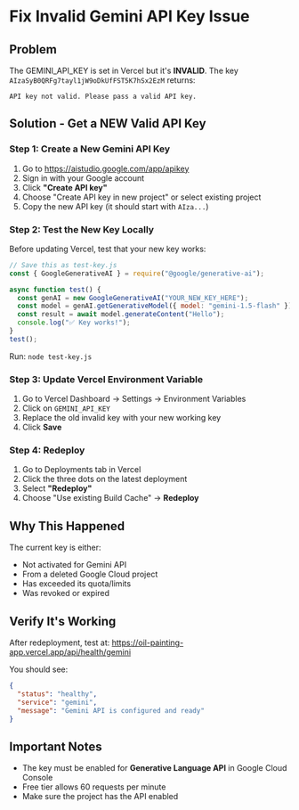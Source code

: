 # Fix Invalid Gemini API Key Issue

## Problem
The GEMINI_API_KEY is set in Vercel but it's **INVALID**. The key `AIzaSyB0QRFg7tayl1jW9oDkUfFST5K7hSx2EzM` returns:
```
API key not valid. Please pass a valid API key.
```

## Solution - Get a NEW Valid API Key

### Step 1: Create a New Gemini API Key
1. Go to https://aistudio.google.com/app/apikey
2. Sign in with your Google account
3. Click **"Create API key"**
4. Choose "Create API key in new project" or select existing project
5. Copy the new API key (it should start with `AIza...`)

### Step 2: Test the New Key Locally
Before updating Vercel, test that your new key works:

```javascript
// Save this as test-key.js
const { GoogleGenerativeAI } = require("@google/generative-ai");

async function test() {
  const genAI = new GoogleGenerativeAI("YOUR_NEW_KEY_HERE");
  const model = genAI.getGenerativeModel({ model: "gemini-1.5-flash" });
  const result = await model.generateContent("Hello");
  console.log("✅ Key works!");
}
test();
```

Run: `node test-key.js`

### Step 3: Update Vercel Environment Variable
1. Go to Vercel Dashboard → Settings → Environment Variables
2. Click on `GEMINI_API_KEY`
3. Replace the old invalid key with your new working key
4. Click **Save**

### Step 4: Redeploy
1. Go to Deployments tab in Vercel
2. Click the three dots on the latest deployment
3. Select **"Redeploy"**
4. Choose "Use existing Build Cache" → **Redeploy**

## Why This Happened
The current key is either:
- Not activated for Gemini API
- From a deleted Google Cloud project
- Has exceeded its quota/limits
- Was revoked or expired

## Verify It's Working
After redeployment, test at: https://oil-painting-app.vercel.app/api/health/gemini

You should see:
```json
{
  "status": "healthy",
  "service": "gemini",
  "message": "Gemini API is configured and ready"
}
```

## Important Notes
- The key must be enabled for **Generative Language API** in Google Cloud Console
- Free tier allows 60 requests per minute
- Make sure the project has the API enabled